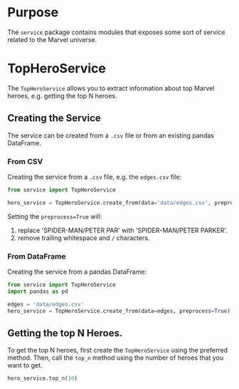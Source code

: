# Purpose
The `service` package contains modules that exposes some sort of service related to the Marvel universe.

# TopHeroService
The `TopHeroService` allows you to extract information about top Marvel heroes, e.g. getting the top N heroes.

## Creating the Service
The service can be created from a `.csv` file or from an existing pandas DataFrame.

### From CSV
Creating the service from a `.csv` file, e.g. the `edges.csv` file:
```python
from service import TopHeroService

hero_service = TopHeroService.create_from(data='data/edges.csv', preprocess=True)
```

Setting the `preprocess=True` will:
1. replace 'SPIDER-MAN/PETER PAR' with 'SPIDER-MAN/PETER PARKER'.
1. remove trailing whitespace and `/` characters.

### From DataFrame
Creating the service from a pandas DataFrame:
```python
from service import TopHeroService
import pandas as pd

edges = 'data/edges.csv'
hero_service = TopHeroService.create_from(data=edges, preprocess=True)
```

## Getting the top N Heroes.
To get the top N heroes, first create the `TopHeroService` using the preferred method. Then, call the `top_n` method
using the number of heroes that you want to get.
```python
hero_service.top_n(10)
```